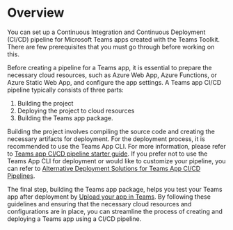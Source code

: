# Overview

You can set up a Continuous Integration and Continuous Deployment (CI/CD) pipeline for Microsoft Teams apps created with the Teams Toolkit. There are few prerequisites that you must go through before working on this.

Before creating a pipeline for a Teams app, it is essential to prepare the necessary cloud resources, such as Azure Web App, Azure Functions, or Azure Static Web App, and configure the app settings. A Teams app CI/CD pipeline typically consists of three parts: 
1. Building the project
1. Deploying the project to cloud resources
1. Building the Teams app package.

Building the project involves compiling the source code and creating the necessary artifacts for deployment. For the deployment process, it is recommended to use the Teams App CLI. For more information, please refer to [Teams app CI/CD pipeline starter guide](/doc/getstarted.md). If you prefer not to use the Teams App CLI for deployment or would like to customize your pipeline, you can refer to [Alternative Deployment Solutions for Teams App CI/CD Pipelines](/doc/alternativesolution.md).

The final step, building the Teams app package, helps you test your Teams app after deployment by [Upload your app in Teams](https://learn.microsoft.com/en-us/microsoftteams/platform/concepts/deploy-and-publish/apps-upload). By following these guidelines and ensuring that the necessary cloud resources and configurations are in place, you can streamline the process of creating and deploying a Teams app using a CI/CD pipeline.
